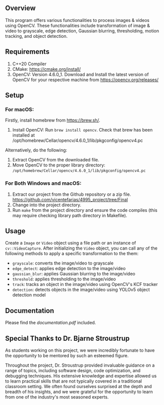 ## Overview

This program offers various functionalities to process images & videos using OpenCV. These functionalities include transformation of image & video to grayscale, edge detection, Gaussian blurring, thresholding, motion tracking, and object detection. 

## Requirements 
1. C++20 Compiler
2. CMake: https://cmake.org/install/
3. OpenCV: Version 4.6.0_1. Download and Install the latest version of OpenCV for your respective machine from https://opencv.org/releases/

## Setup

### For macOS:
Firstly, install homebrew from https://brew.sh/. 

1. Install OpenCV: Run `brew install opencv`. Check that brew has been installed at /opt/homebrew/Cellar/opencv/4.6.0_1/lib/pkgconfig/opencv4.pc

Alternatively, do the following:
1. Extract OpenCV from the downloaded file.
2. Move OpenCV to the proper library directory: `/opt/homebrew/Cellar/opencv/4.6.0_1/lib/pkgconfig/opencv4.pc`

### For Both Windows and macOS:
1. Extract our project from the Github repository or a zip file. https://github.com/vicentefarias/4995_project/tree/Final
2. Change into the project directory.
3. Run `make` from the project directory and ensure the code compiles (this may require checking library path directory in Makefile).

## Usage
Create a `Image` or `Video` object using a file path or an instance of `cv::VideoCapture`. After initializing the `Video` object, you can call any of the following methods to apply a specific transformation to the them:
- `grayscale`: converts the image/video to grayscale
- `edge_detect`: applies edge detection to the image/video
- `gaussian_blur`: applies Gaussian blurring to the image/video
- `threshold`: applies thresholding to the image/video
- `track`: tracks an object in the image/video using OpenCV's KCF tracker
- `detection`: detects objects in the image/video using YOLOv5 object detection model

## Documentation
Please find the *documentation.pdf* included.

## Special Thanks to Dr. Bjarne Stroustrup
As students working on this project, we were incredibly fortunate to have the opportunity to be mentored by such an esteemed figure.

Throughout the project, Dr. Stroustrup provided invaluable guidance on a range of topics, including software design, code optimization, and debugging techniques. His extensive knowledge and expertise allowed us to learn practical skills that are not typically covered in a traditional classroom setting. We often found ourselves surprised at the depth and breadth of his insights, and we were grateful for the opportunity to learn from one of the industry's most seasoned experts.
